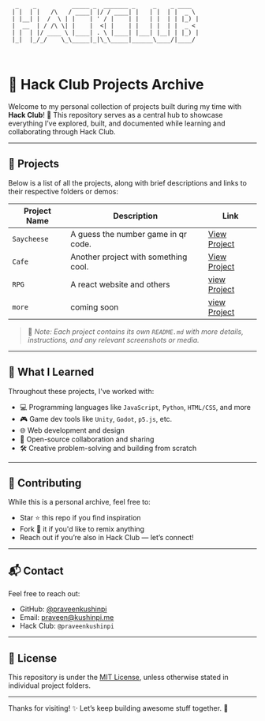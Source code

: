 ```
  _    _          _____ _  _______ _     _    _ ____  
 | |  | |   /\   / ____| |/ / ____| |   | |  | |  _ \ 
 | |__| |  /  \ | |    | ' / |    | |   | |  | | |_) |
 |  __  | / /\ \| |    |  <| |    | |   | |  | |  _ < 
 | |  | |/ ____ \ |____| . \ |____| |___| |__| | |_) |
 |_|  |_/_/    \_\_____|_|\_\_____|______\____/|____/ 
                                                      
                                                      
```



# 🌟 Hack Club Projects Archive

Welcome to my personal collection of projects built during my time with **Hack Club**! 🚀
This repository serves as a central hub to showcase everything I’ve explored, built, and documented while learning and collaborating through Hack Club.

---

## 📁 Projects

Below is a list of all the projects, along with brief descriptions and links to their respective folders or demos:

| Project Name     | Description                                    | Link                             |
| ---------------- | ---------------------------------------------- | -------------------------------- |
| `Saycheese` | A guess the number game in qr code. | [View Project](https://github.com/Praveenkushinpi/HACKCLUB_YSWS_PROJECTS_ARCHIVE/tree/main/Saycheese-guessthenumberinqr-main/Saycheese-guessthenumberinqr-main ) |
| `Cafe` | Another project with something cool.           | [View Project](https://github.com/Praveenkushinpi/HACKCLUB_YSWS_PROJECTS_ARCHIVE/tree/main/Cafe_hackclub-main/Cafe_hackclub-main) |
| `RPG`            | A react website and others                             | [view Project](https://github.com/Praveenkushinpi/HACKCLUB_YSWS_PROJECTS_ARCHIVE/tree/main/RPG.github.io-main/RPG.github.io-main)|                          |
|`more`| coming soon|[view Project](https://github.com/Praveenkushinpi/HACKCLUB_YSWS_PROJECTS_ARCHIVE)|

> 📌 *Note: Each project contains its own `README.md` with more details, instructions, and any relevant screenshots or media.*

---

## 🧠 What I Learned

Throughout these projects, I've worked with:

* 💻 Programming languages like `JavaScript`, `Python`, `HTML/CSS`, and more
* 🎮 Game dev tools like `Unity`, `Godot`, `p5.js`, etc.
* 🌐 Web development and design
* 🤝 Open-source collaboration and sharing
* 🛠 Creative problem-solving and building from scratch

---

## 🤝 Contributing

While this is a personal archive, feel free to:

* Star ⭐ this repo if you find inspiration
* Fork 🍴 it if you'd like to remix anything
* Reach out if you’re also in Hack Club — let’s connect!

---

## 📬 Contact

Feel free to reach out:

* GitHub: [@praveenkushinpi](https://github.com/your-username)
* Email: [praveen@kushinpi.me](mailto:praveen.kushinpi.me)
* Hack Club: `@praveenkushinpi`

---

## 🧭 License

This repository is under the [MIT License](./LICENSE), unless otherwise stated in individual project folders.

---

Thanks for visiting! ✨
Let’s keep building awesome stuff together. 💪

